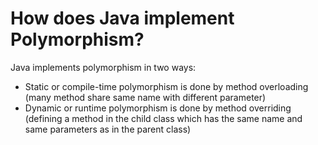 # How does Java implement Polymorphism?

Java implements polymorphism in two ways:

- Static or compile-time polymorphism is done by method overloading (many method share same name with different parameter)
- Dynamic or runtime polymorphism is done by method overriding (defining a method in the child class which has the same name and same parameters as in the parent class)